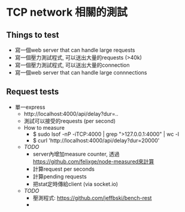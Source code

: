 # TCP network 相關的測試

## Things to test

- 寫一個web server that can handle large requests
- 寫一個壓力測試程式, 可以送出大量的requests (>40k)
- 寫一個壓力測試程式, 可以送出大量的connection
- 寫一個web server that can handle large connnections

## Request tests

- 單一express
    - http://localhost:4000/api/delay?dur=..
    - 測試可以接受的requests (per second)
    - How to measure
        - $ sudo lsof -nP -iTCP:4000 | grep ">127.0.0.1:4000" | wc -l
        - $ curl 'http://localhost:4000/api/delay?dur=20000'
    - *TODO*
        - server內增加measure counter, 透過 https://github.com/felixge/node-measured來計算
        - 計算request per seconds
        - 計算pending requests
        - 把stat定時傳給client (via socket.io)
    - *TODO*
        - 壓測程式: https://github.com/jeffbski/bench-rest
        - 

